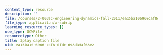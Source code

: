 ```yaml
---
content_type: resource
description: ''
file: /courses/2-003sc-engineering-dynamics-fall-2011/ea15ba106966caf8dfde698d35af68e2_63sIgMvBuEQ.srt
file_type: application/x-subrip
learning_resource_types: []
ocw_type: OCWFile
resourcetype: Other
title: 3play caption file
uid: ea15ba10-6966-caf8-dfde-698d35af68e2
---
```

